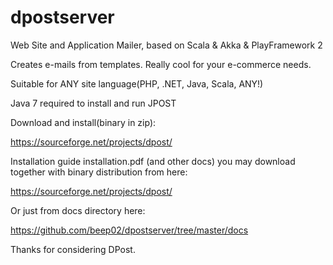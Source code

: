 dpostserver
===========

Web Site and Application Mailer, based on Scala & Akka & PlayFramework 2

Creates e-mails from templates. Really cool for your e-commerce needs.

Suitable for ANY site language(PHP, .NET, Java, Scala, ANY!)

Java 7 required to install and run JPOST

Download and install(binary in zip):

https://sourceforge.net/projects/dpost/

Installation guide installation.pdf (and other docs) you may download together with binary distribution from here:

https://sourceforge.net/projects/dpost/

Or just from docs directory here:

https://github.com/beep02/dpostserver/tree/master/docs



Thanks for considering DPost.


